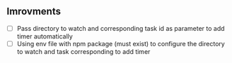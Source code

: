 ## Imrovments
 - [ ] Pass directory to watch and corresponding task id as parameter to add timer automatically
 - [ ] Using env file with npm package (must exist) to configure the directory to watch and task corresponding to add timer
